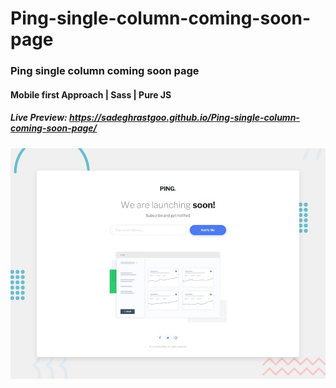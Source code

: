 # Ping-single-column-coming-soon-page

### Ping single column coming soon page
#### Mobile first Approach | Sass | Pure JS
##### Live Preview: https://sadeghrastgoo.github.io/Ping-single-column-coming-soon-page/
 
 <img src="design/desktop-preview.jpg"/>
